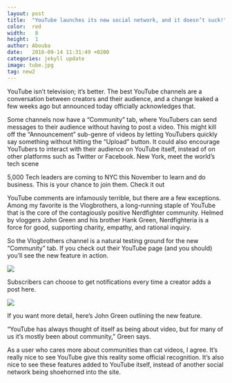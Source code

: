 ```yaml
---
layout: post
title:  "YouTube launches its new social network, and it doesn’t suck!"
color:  red
width:   8
height:  1
author: Abouba
date:   2016-09-14 11:31:49 +0200
categories: jekyll update
image: tube.jpg
tag: new2
---
```




YouTube isn’t television; it’s better. The best YouTube channels are a conversation between creators and their audience, and a change leaked a few weeks ago but announced today officially acknowledges that.

Some channels now have a “Community” tab, where YouTubers can send messages to their audience without having to post a video. This might kill off the “Announcement” sub-genre of videos by letting YouTubers quickly say something without hitting the “Upload” button. It could also encourage YouTubers to interact with their audience on YouTube itself, instead of on other platforms such as Twitter or Facebook.
New York, meet the world’s tech scene

5,000 Tech leaders are coming to NYC this November to learn and do business. This is your chance to join them.
Check it out

YouTube comments are infamously terrible, but there are a few exceptions. Among my favorite is the Vlogbrothers, a long-running staple of YouTube that is the core of the contagiously positive Nerdfighter community. Helmed by vloggers John Green and his brother Hank Green, Nerdfighteria is a force for good, supporting charity, empathy, and rational inquiry.

So the Vlogbrothers channel is a natural testing ground for the new “Community” tab. If you check out their YouTube page (and you should) you’ll see the new feature in action.

<img src="{{site.github.url}}/img/tube2.png">



Subscribers can choose to get notifications every time a creator adds a post here.

<img class="img-responsive" src="{{site.github.url}}/img/tube1.png">

If you want more detail, here’s John Green outlining the new feature.

“YouTube has always thought of itself as being about video, but for many of us it’s mostly been about community,” Green says.

As a user who cares more about communities than cat videos, I agree. It’s really nice to see YouTube give this reality some official recognition. It’s also nice to see these features added to YouTube itself, instead of another social network being shoehorned into the site.
